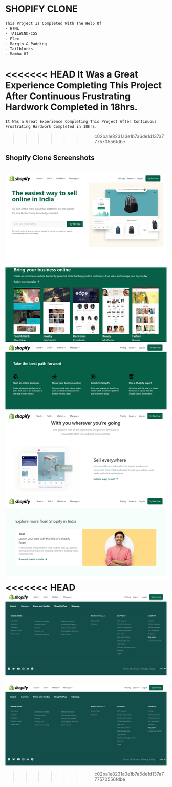 # SHOPIFY CLONE
    This Project Is Completed With The Help Of
    - HTML
    - TAILWIND-CSS
    - Flex
    - Margin & Padding
    - Tailblocks
    - Mamba UI
<<<<<<< HEAD
It Was a Great Experience Completing This Project After Continuous 
Frustrating Hardwork Completed in 18hrs.
=======
    It Was a Great Experience Completing This Project After Continuous 
    Frustrating Hardwork Completed in 18hrs.
>>>>>>> c02ba1e8231a3e1b7a6de1d137a777570556fdbe

## Shopify Clone Screenshots
![image](./Screenshot/Shopify%20SS1.png)
![image](./Screenshot/Shopify%20SS2.png)
![image](./Screenshot/Shopify%20SS3.png)
![image](./Screenshot/Shopify%20SS4.png)
![image](./Screenshot/Shopify%20SS5.png)
<<<<<<< HEAD
![image](./Screenshot/Shopify%20SS6.png)
=======
![image](./Screenshot/Shopify%20SS6.png)
>>>>>>> c02ba1e8231a3e1b7a6de1d137a777570556fdbe
